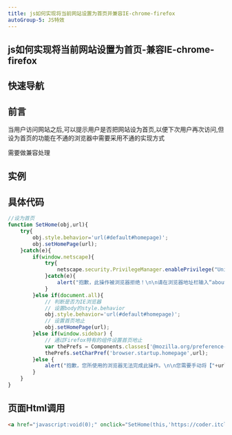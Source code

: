 ```yaml
---
title: js如何实现将当前网站设置为首页并兼容IE-chrome-firefox
autoGroup-5: JS特效
---
```


## js如何实现将当前网站设置为首页-兼容IE-chrome-firefox

## 快速导航

<TOC />

## 前言

当用户访问网站之后,可以提示用户是否把网站设为首页,以便下次用户再次访问,但设为首页的功能在不通的浏览器中需要采用不通的实现方式

需要做兼容处理

## 实例

<jingdiantexiao-setHome  />

## 具体代码

```js
//设为首页
function SetHome(obj,url){
	try{
		obj.style.behavior='url(#default#homepage)';
		obj.setHomePage(url);
	}catch(e){
		if(window.netscape){
			try{
				netscape.security.PrivilegeManager.enablePrivilege("UniversalXPConnect");
			}catch(e){
				alert("抱歉，此操作被浏览器拒绝！\n\n请在浏览器地址栏输入“about:config”并回车然后将[signed.applets.codebase_principal_support]设置为'true'");
			}
		}else if(document.all){
			// 判断是否为IE浏览器
			// 设置body的style.behavior 
			obj.style.behavior='url(#default#homepage)';
			// 设置首页地止
			obj.setHomePage(url);
		}else if(window.sidebar) {
			// 通过Firefox特有的组件设置首页地止
			var thePrefs = Components.classes['@mozilla.org/preference-service;1'].getService(Components.interfaces.nsIPrefBranch);
			thePrefs.setCharPref('browser.startup.homepage',url);
		}else {
			alert("抱歉，您所使用的浏览器无法完成此操作。\n\n您需要手动将【"+url+"】设置为首页。");
		}
	}
}


```
## 页面Html调用

```html
<a href="javascript:void(0);" onclick="SetHome(this,'https://coder.itclan.cn');">设为首页</a>
```

<footer-FooterLink :isShareLink="true" :isDaShang="true" />
<footer-FeedBack />